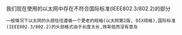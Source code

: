 我们现在使用的以太网中存在不符合国际标准(IEEE802.3/802.2)的部分
```
一般情况下以太网的头部往往遵循一个更老的规格(以太网第2版, DIX规格),国际标准(IEEE802.3/802.2)的头部格式由于长度太长,效率低而没有普及
```
